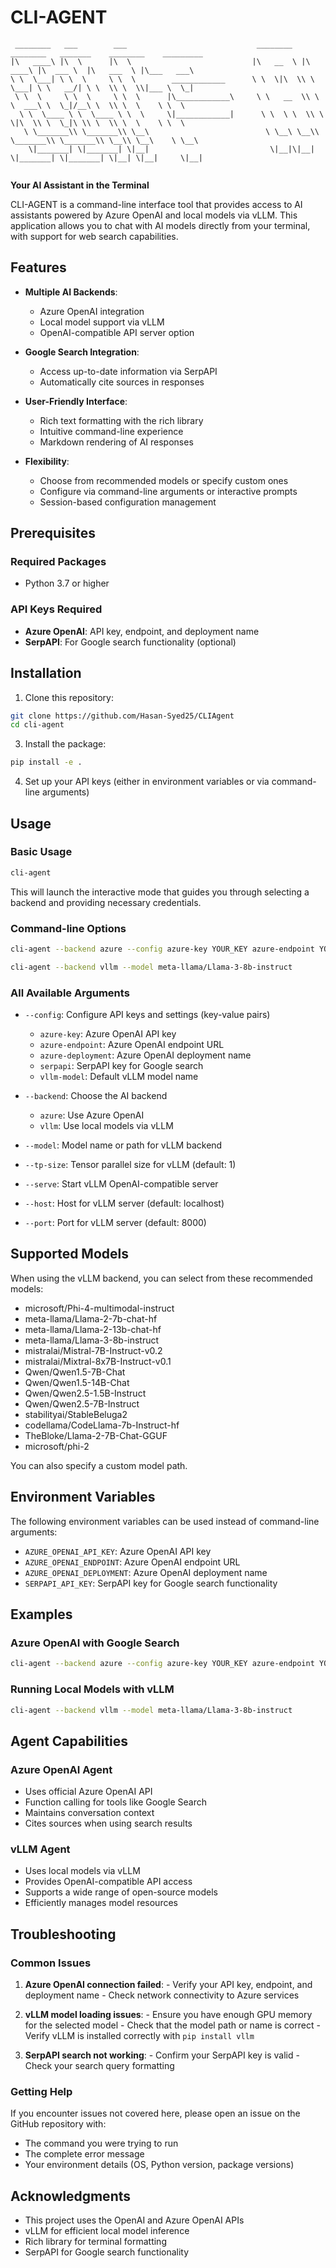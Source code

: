 # CLI-AGENT

```
 ________   ___        ___                             ________   ________   _______    ________    _________   
|\   ____\ |\  \      |\  \                           |\   __  \ |\   ____\ |\  ___ \  |\   ___  \ |\___   ___\ 
\ \  \___| \ \  \     \ \  \        ____________      \ \  \|\  \\ \  \___| \ \   __/| \ \  \\ \  \\|___ \  \_| 
 \ \  \     \ \  \     \ \  \      |\____________\     \ \   __  \\ \  \  ___\ \  \_|/__\ \  \\ \  \    \ \  \  
  \ \  \____ \ \  \____ \ \  \     \|____________|      \ \  \ \  \\ \  \|\  \\ \  \_|\ \\ \  \\ \  \    \ \  \ 
   \ \_______\\ \_______\\ \__\                          \ \__\ \__\\ \_______\\ \_______\\ \__\\ \__\    \ \__\
    \|_______| \|_______| \|__|                           \|__|\|__| \|_______| \|_______| \|__| \|__|     \|__|
                                                                                                                
```

**Your AI Assistant in the Terminal**

CLI-AGENT is a command-line interface tool that provides access to AI assistants powered by Azure OpenAI and local models via vLLM. This application allows you to chat with AI models directly from your terminal, with support for web search capabilities.

## Features

- **Multiple AI Backends**:
    - Azure OpenAI integration
    - Local model support via vLLM
    - OpenAI-compatible API server option

- **Google Search Integration**:
    - Access up-to-date information via SerpAPI
    - Automatically cite sources in responses

- **User-Friendly Interface**:
    - Rich text formatting with the rich library
    - Intuitive command-line experience
    - Markdown rendering of AI responses

- **Flexibility**:
    - Choose from recommended models or specify custom ones
    - Configure via command-line arguments or interactive prompts
    - Session-based configuration management

## Prerequisites

### Required Packages

- Python 3.7 or higher

### API Keys Required

- **Azure OpenAI**: API key, endpoint, and deployment name
- **SerpAPI**: For Google search functionality (optional)

## Installation

1.  Clone this repository:
   ```bash
   git clone https://github.com/Hasan-Syed25/CLIAgent
   cd cli-agent
   ```
3.  Install the package:
   ```bash
   pip install -e .
   ```

4.  Set up your API keys (either in environment variables or via command-line arguments)

## Usage

### Basic Usage

```bash
cli-agent
```

This will launch the interactive mode that guides you through selecting a backend and providing necessary credentials.

### Command-line Options

```bash
cli-agent --backend azure --config azure-key YOUR_KEY azure-endpoint YOUR_ENDPOINT azure-deployment YOUR_DEPLOYMENT_NAME
```

```bash
cli-agent --backend vllm --model meta-llama/Llama-3-8b-instruct
```

### All Available Arguments

- `--config`: Configure API keys and settings (key-value pairs)
    - `azure-key`: Azure OpenAI API key
    - `azure-endpoint`: Azure OpenAI endpoint URL
    - `azure-deployment`: Azure OpenAI deployment name
    - `serpapi`: SerpAPI key for Google search
    - `vllm-model`: Default vLLM model name

- `--backend`: Choose the AI backend
    - `azure`: Use Azure OpenAI
    - `vllm`: Use local models via vLLM

- `--model`: Model name or path for vLLM backend
- `--tp-size`: Tensor parallel size for vLLM (default: 1)
- `--serve`: Start vLLM OpenAI-compatible server
- `--host`: Host for vLLM server (default: localhost)
- `--port`: Port for vLLM server (default: 8000)

## Supported Models

When using the vLLM backend, you can select from these recommended models:

- microsoft/Phi-4-multimodal-instruct
- meta-llama/Llama-2-7b-chat-hf
- meta-llama/Llama-2-13b-chat-hf
- meta-llama/Llama-3-8b-instruct
- mistralai/Mistral-7B-Instruct-v0.2
- mistralai/Mixtral-8x7B-Instruct-v0.1
- Qwen/Qwen1.5-7B-Chat
- Qwen/Qwen1.5-14B-Chat
- Qwen/Qwen2.5-1.5B-Instruct
- Qwen/Qwen2.5-7B-Instruct
- stabilityai/StableBeluga2
- codellama/CodeLlama-7b-Instruct-hf
- TheBloke/Llama-2-7B-Chat-GGUF
- microsoft/phi-2

You can also specify a custom model path.

## Environment Variables

The following environment variables can be used instead of command-line arguments:

- `AZURE_OPENAI_API_KEY`: Azure OpenAI API key
- `AZURE_OPENAI_ENDPOINT`: Azure OpenAI endpoint URL
- `AZURE_OPENAI_DEPLOYMENT`: Azure OpenAI deployment name
- `SERPAPI_API_KEY`: SerpAPI key for Google search functionality

## Examples

### Azure OpenAI with Google Search

```bash
cli-agent --backend azure --config azure-key YOUR_KEY azure-endpoint YOUR_ENDPOINT azure-deployment YOUR_DEPLOYMENT --config serpapi YOUR_SERPAPI_KEY
```

### Running Local Models with vLLM

```bash
cli-agent --backend vllm --model meta-llama/Llama-3-8b-instruct
```

## Agent Capabilities

### Azure OpenAI Agent

- Uses official Azure OpenAI API
- Function calling for tools like Google Search
- Maintains conversation context
- Cites sources when using search results

### vLLM Agent

- Uses local models via vLLM
- Provides OpenAI-compatible API access
- Supports a wide range of open-source models
- Efficiently manages model resources

## Troubleshooting

### Common Issues

1.  **Azure OpenAI connection failed**:
        - Verify your API key, endpoint, and deployment name
        - Check network connectivity to Azure services

2.  **vLLM model loading issues**:
        - Ensure you have enough GPU memory for the selected model
        - Check that the model path or name is correct
        - Verify vLLM is installed correctly with `pip install vllm`

3.  **SerpAPI search not working**:
        - Confirm your SerpAPI key is valid
        - Check your search query formatting

### Getting Help

If you encounter issues not covered here, please open an issue on the GitHub repository with:

- The command you were trying to run
- The complete error message
- Your environment details (OS, Python version, package versions)

## Acknowledgments

- This project uses the OpenAI and Azure OpenAI APIs
- vLLM for efficient local model inference
- Rich library for terminal formatting
- SerpAPI for Google search functionality

